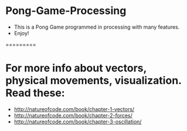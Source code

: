 # Pong-Game-Processing

- This is a Pong Game programmed in processing with many features.
- Enjoy!

=========

# For more info about vectors, physical movements, visualization. Read these:
- http://natureofcode.com/book/chapter-1-vectors/
- http://natureofcode.com/book/chapter-2-forces/
- http://natureofcode.com/book/chapter-3-oscillation/

